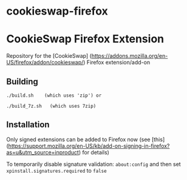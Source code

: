 # cookieswap-firefox
CookieSwap Firefox Extension
============================
Repository for the [CookieSwap] (https://addons.mozilla.org/en-US/firefox/addon/cookieswap/) Firefox extension/add-on


Building
--------
```
./build.sh    (which uses 'zip') or
```
```
./build_7z.sh   (which uses 7zip)
```

Installation
------------
Only signed extensions can be added to Firefox now (see [this] (https://support.mozilla.org/en-US/kb/add-on-signing-in-firefox?as=u&utm_source=inproduct) for details)

To temporarily disable signature validation:
`about:config` and then set `xpinstall.signatures.required` to `false`
